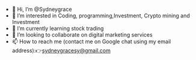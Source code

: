 - 👋 Hi, I’m @Sydneygrace
- 👀 I’m interested in Coding, programming,Investment, Crypto mining and Investment
- 🌱 I’m currently learning stock trading
- 💞️ I’m looking to collaborate on digital marketing services
- 📫 How to reach me (contact me on Google chat using my email address):👉sydneygracesy@gmail.com

<!---
Sydneygrace/Sydneygrace is a ✨ special ✨ repository because its `README.md` (this file) appears on your GitHub profile.
You can click the Preview link to take a look at your changes.
--->
